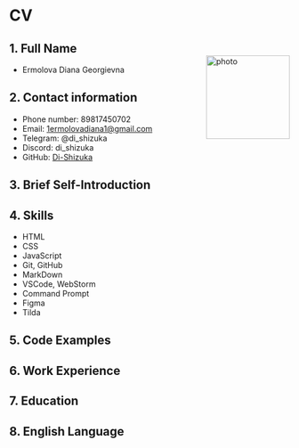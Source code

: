 # CV

## 1. Full Name
* Ermolova Diana Georgievna

<picture><img alt="photo" srcset="../rsschool-cv/nKuM-G07fRw.jpg" width=150px style="float: right; margin-top: -48px">
</picture>

## 2. Contact information
* Phone number: 89817450702
* Email: 1ermolovadiana1@gmail.com
* Telegram: @di_shizuka
* Discord: di_shizuka
* GitHub: [Di-Shizuka](https://github.com/Di-Shizuka)

## 3. Brief Self-Introduction

## 4. Skills
* HTML
* CSS
* JavaScript
* Git, GitHub
* MarkDown
* VSCode, WebStorm
* Command Prompt
* Figma
* Tilda

## 5. Code Examples


## 6. Work Experience

## 7. Education

## 8. English Language